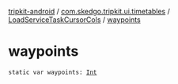 [tripkit-android](../../index.md) / [com.skedgo.tripkit.ui.timetables](../index.md) / [LoadServiceTaskCursorCols](index.md) / [waypoints](./waypoints.md)

# waypoints

`static var waypoints: `[`Int`](https://kotlinlang.org/api/latest/jvm/stdlib/kotlin/-int/index.html)